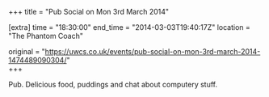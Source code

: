 +++
title = "Pub Social on Mon 3rd March 2014"

[extra]
time = "18:30:00"
end_time = "2014-03-03T19:40:17Z"
location = "The Phantom Coach"

original = "https://uwcs.co.uk/events/pub-social-on-mon-3rd-march-2014-1474489090304/"    
+++

Pub. Delicious food, puddings and chat about computery stuff.

